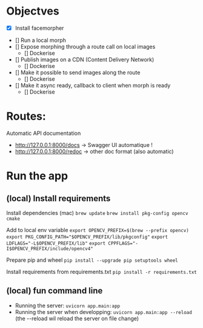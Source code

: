 # Objectves

- [x] Install facemorpher
- [] Run a local morph
- [] Expose morphing through a route call on local images
  - [] Dockerise
- [] Publish images on a CDN (Content Delivery Network)
  - [] Dockerise
- [] Make it possible to send images along the route
  - [] Dockerise
- [] Make it async ready, callback to client when morph is ready
  - [] Dockerise

# Routes:

Automatic API documentation

- http://127.0.0.1:8000/docs → Swagger UI automatique !
- http://127.0.0.1:8000/redoc → other doc format (also automatic)

# Run the app

## (local) Install requirements

Install dependencies (mac)
`brew update`
`brew install pkg-config opencv cmake`

Add to local env variable
`export OPENCV_PREFIX=$(brew --prefix opencv)`
`export PKG_CONFIG_PATH="$OPENCV_PREFIX/lib/pkgconfig"`
`export LDFLAGS="-L$OPENCV_PREFIX/lib"`
`export CPPFLAGS="-I$OPENCV_PREFIX/include/opencv4"`

Prepare pip and wheel
`pip install --upgrade pip setuptools wheel`

Install requirements from requirements.txt
`pip install -r requirements.txt`

## (local) fun command line

- Running the server:
  `uvicorn app.main:app`
- Running the server when developping:
  `uvicorn app.main:app --reload`
  (the --reload wil reload the server on file change)
